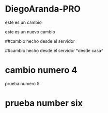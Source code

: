 # DiegoAranda-PRO
este es un cambio

este es un nuevo cambio

##cambio hecho desde el servidor

##cambio hecho desde el servidor *desde casa^ 

# cambio numero 4 

prueba numero 5

# prueba number six